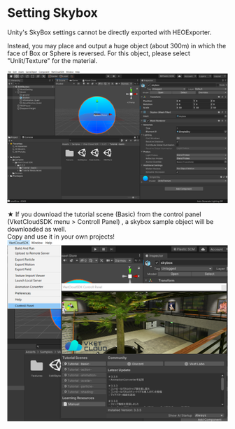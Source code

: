 
# Setting Skybox
  
Unity's SkyBox settings cannot be directly exported with HEOExporter.
  
Instead, you may place and output a huge object (about 300m) in which the face of Box or Sphere is reversed.
For this object, please select "Unlit/Texture" for the material.  
  
![Skybox](img/Skybox.png)  
  
★ If you download the tutorial scene (Basic) from the control panel (VketCloudSDK menu > Controll Panel) , a skybox sample object will be downloaded as well.  
Copy and use it in your own projects!  
![ControllPanel](img/ControllPanel1.png)